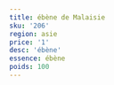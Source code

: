```yaml
---
title: ébène de Malaisie
sku: '206'
region: asie
price: '1'
desc: 'ébène'
essence: ébène
poids: 100
---
```


